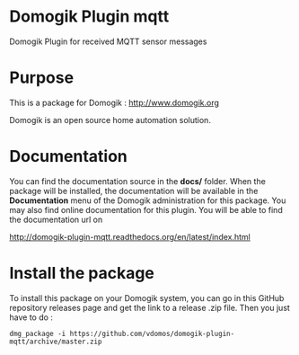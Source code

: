 # Domogik Plugin mqtt
Domogik Plugin for received MQTT sensor messages


# Purpose

This is a package for Domogik : http://www.domogik.org

Domogik is an open source home automation solution.


# Documentation 

You can find the documentation source in the **docs/** folder. When the package will be installed, the documentation will be available in the **Documentation** menu of the Domogik administration for this package.
You may also find online documentation for this plugin. You will be able to find the documentation url on 

http://domogik-plugin-mqtt.readthedocs.org/en/latest/index.html


# Install the package

To install this package on your Domogik system, you can go in this GitHub repository releases page and get the link to a release .zip file. Then you just have to do :

    dmg_package -i https://github.com/vdomos/domogik-plugin-mqtt/archive/master.zip

    
